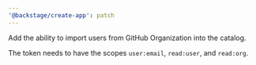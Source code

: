 ```yaml
---
'@backstage/create-app': patch
---
```


Add the ability to import users from GitHub Organization into the catalog.

The token needs to have the scopes `user:email`, `read:user`, and `read:org`.

